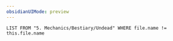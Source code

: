 ```yaml
---
obsidianUIMode: preview
---
```

```dataview
LIST FROM "5. Mechanics/Bestiary/Undead" WHERE file.name != this.file.name
```